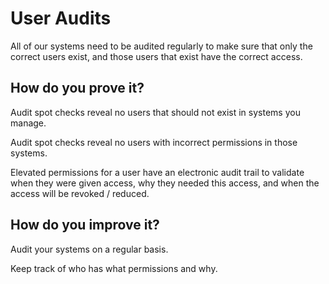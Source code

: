 # User Audits

All of our systems need to be audited regularly to make sure that only the correct users exist, and those users that exist have the correct access.

## How do you prove it?

Audit spot checks reveal no users that should not exist in systems you manage.

Audit spot checks reveal no users with incorrect permissions in those systems.

Elevated permissions for a user have an electronic audit trail to validate when they were given access, why they needed this access, and when the access will be revoked / reduced.

## How do you improve it?

Audit your systems on a regular basis.

Keep track of who has what permissions and why.
